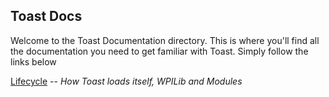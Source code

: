 Toast Docs
---
Welcome to the Toast Documentation directory. This is where you'll find all the documentation you need to get familiar with Toast. Simply follow the links below

[Lifecycle](https://github.com/Open-RIO/ToastAPI/blob/development/doc/Lifecycle.md) -- *How Toast loads itself, WPILib and Modules*
